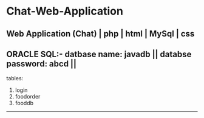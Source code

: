# Chat-Web-Application
Web Application (Chat) | php | html | MySql | css 
----------------------------------------------------------
ORACLE SQL:-
datbase name: javadb ||
databse password: abcd ||
----------------------------------------------------------
tables:
1. login
2. foodorder
3. fooddb
----------------------------------------------------------
